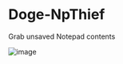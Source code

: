 # Doge-NpThief
Grab unsaved Notepad contents

![image](https://user-images.githubusercontent.com/36320909/156547103-234c5316-3f1e-449f-a42a-cdd99fbf4cf1.png)
